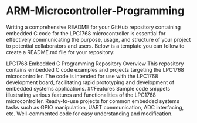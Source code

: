 # ARM-Microcontroller-Programming


Writing a comprehensive README for your GitHub repository containing embedded C code for the LPC1768 microcontroller is essential for effectively communicating the purpose, usage, and structure of your project to potential collaborators and users. Below is a template you can follow to create a README.md file for your repository:

LPC1768 Embedded C Programming Repository
Overview
This repository contains embedded C code examples and projects targeting the LPC1768 microcontroller. The code is intended for use with the LPC1768 development board, facilitating rapid prototyping and development of embedded systems applications.
##Features
Sample code snippets illustrating various features and functionalities of the LPC1768 microcontroller.
Ready-to-use projects for common embedded systems tasks such as GPIO manipulation, UART communication, ADC interfacing, etc.
Well-commented code for easy understanding and modification.
